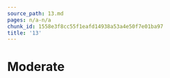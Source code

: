 ```yaml
---
source_path: 13.md
pages: n/a-n/a
chunk_id: 1558e3f8cc55f1eafd14938a53a4e50f7e01ba97
title: '13'
---
```

# Moderate
